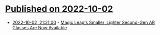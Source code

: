 # [Published on 2022-10-02](index.md)

* [2022-10-02, 21:21:00](https://tech.slashdot.org/story/22/10/02/175236/magic-leaps-smaller-lighter-second-gen-ar-glasses-are-now-available?utm_source=rss1.0mainlinkanon&utm_medium=feed) - [Magic Leap's Smaller, Lighter Second-Gen AR Glasses Are Now Available](https://tech.slashdot.org/story/22/10/02/175236/magic-leaps-smaller-lighter-second-gen-ar-glasses-are-now-available?utm_source=rss1.0mainlinkanon&utm_medium=feed)

